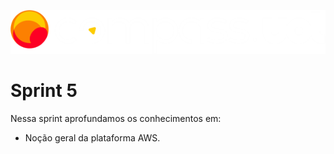 ![Compass.Uol](../sprint-1/images/CompassUOL_Negativo_logo2.png)

# Sprint 5

Nessa sprint aprofundamos os conhecimentos em:

* Noção geral da plataforma AWS.


